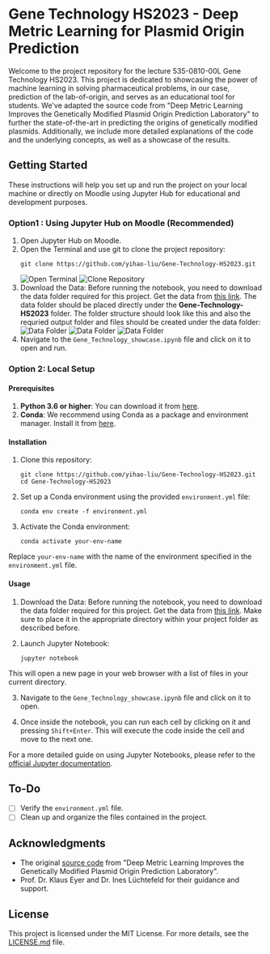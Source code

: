 # Gene Technology HS2023 - Deep Metric Learning for Plasmid Origin Prediction

Welcome to the project repository for the lecture 535-0810-00L Gene Technology HS2023. This project is dedicated to showcasing the power of machine learning in solving pharmaceutical problems, in our case, prediction of the lab-of-origin, and serves as an educational tool for students. We've adapted the source code from "Deep Metric Learning Improves the Genetically Modified Plasmid Origin Prediction Laboratory" to further the state-of-the-art in predicting the origins of genetically modified plasmids. Additionally, we include more detailed explanations of the code and the underlying concepts, as well as a showcase of the results.

## Getting Started

These instructions will help you set up and run the project on your local machine or directly on Moodle using Jupyter Hub for educational and development purposes.

### Option1 : Using Jupyter Hub on Moodle (Recommended)

1. Open Jupyter Hub on Moodle.
2. Open the Terminal and use git to clone the project repository:
   ```
   git clone https://github.com/yihao-liu/Gene-Technology-HS2023.git
    ```
    ![Open Terminal](./READMEIMG/terminal.jpg)
    ![Clone Repository](./READMEIMG/git.jpg)
3. Download the Data: 
   Before running the notebook, you need to download the data folder required for this project. Get the data from [this link](https://codeocean.com/capsule/3003146/tree/v1). The data folder should be placed directly under the **Gene-Technology-HS2023** folder. The folder structure should look like this and also the requried output folder and files should be created under the data folder:
    ![Data Folder](./READMEIMG/data1.jpg)
    ![Data Folder](./READMEIMG/data2.jpg)
    ![Data Folder](./READMEIMG/output.jpg)
4. Navigate to the `Gene_Technology_showcase.ipynb` file and click on it to open and run.

### Option 2: Local Setup
#### Prerequisites

1. **Python 3.6 or higher**: You can download it from [here](https://www.python.org/downloads/).
2. **Conda**: We recommend using Conda as a package and environment manager. Install it from [here](https://docs.conda.io/projects/conda/en/latest/user-guide/install/index.html).


#### Installation

1. Clone this repository:
    ```
    git clone https://github.com/yihao-liu/Gene-Technology-HS2023.git
    cd Gene-Technology-HS2023
    ```

2. Set up a Conda environment using the provided `environment.yml` file:
    ```
    conda env create -f environment.yml
    ```

3. Activate the Conda environment:
    ```
    conda activate your-env-name
    ```
Replace `your-env-name` with the name of the environment specified in the `environment.yml` file.


#### Usage

1. Download the Data: 
   Before running the notebook, you need to download the data folder required for this project. Get the data from [this link](https://codeocean.com/capsule/3003146/tree/v1). Make sure to place it in the appropriate directory within your project folder as described before.

2. Launch Jupyter Notebook:
    ```
    jupyter notebook
    ```
This will open a new page in your web browser with a list of files in your current directory.

3. Navigate to the `Gene_Technology_showcase.ipynb` file and click on it to open.

4. Once inside the notebook, you can run each cell by clicking on it and pressing `Shift+Enter`. This will execute the code inside the cell and move to the next one.

For a more detailed guide on using Jupyter Notebooks, please refer to the [official Jupyter documentation](https://jupyter-notebook.readthedocs.io/en/stable/notebook.html).

## To-Do

- [ ] Verify the `environment.yml` file.
- [ ] Clean up and organize the files contained in the project.

## Acknowledgments

- The original [source code](https://codeocean.com/capsule/3003146/tree/v1) from "Deep Metric Learning Improves the Genetically Modified Plasmid Origin Prediction Laboratory".
- Prof. Dr. Klaus Eyer and Dr. Ines Lüchtefeld for their guidance and support.

## License

This project is licensed under the MIT License. For more details, see the [LICENSE.md](LICENSE.md) file.
